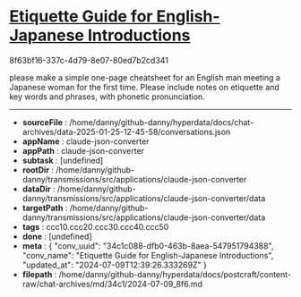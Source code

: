 # [Etiquette Guide for English-Japanese Introductions](https://claude.ai/chat/34c1c088-dfb0-463b-8aea-547951794388)

8f63bf16-337c-4d79-8e07-80ed7b2cd341

please make a simple one-page cheatsheet for an English man meeting a Japanese woman for the first time. Please include notes on etiquette and key words and phrases, with phonetic pronunciation.

---

* **sourceFile** : /home/danny/github-danny/hyperdata/docs/chat-archives/data-2025-01-25-12-45-58/conversations.json
* **appName** : claude-json-converter
* **appPath** : claude-json-converter
* **subtask** : [undefined]
* **rootDir** : /home/danny/github-danny/transmissions/src/applications/claude-json-converter
* **dataDir** : /home/danny/github-danny/transmissions/src/applications/claude-json-converter/data
* **targetPath** : /home/danny/github-danny/transmissions/src/applications/claude-json-converter/data
* **tags** : ccc10.ccc20.ccc30.ccc40.ccc50
* **done** : [undefined]
* **meta** : {
  "conv_uuid": "34c1c088-dfb0-463b-8aea-547951794388",
  "conv_name": "Etiquette Guide for English-Japanese Introductions",
  "updated_at": "2024-07-09T12:39:26.333269Z"
}
* **filepath** : /home/danny/github-danny/hyperdata/docs/postcraft/content-raw/chat-archives/md/34c1/2024-07-09_8f6.md